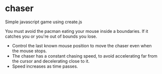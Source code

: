 chaser
======

Simple javascript game using create.js

You must avoid the pacman eating your mouse inside a boundaries.
If it catches you or you're out of bounds you lose.

- Control the last known mouse position to move the chaser even when the mouse stops.
- The chaser has a constant chasing speed, to avoid accelerating far from the cursor and decelerating close to it.
- Speed increases as time passes.
